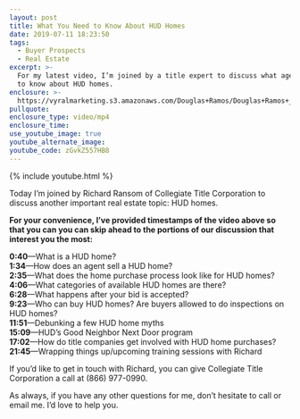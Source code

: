 ```yaml
---
layout: post
title: What You Need to Know About HUD Homes
date: 2019-07-11 18:23:50
tags:
  - Buyer Prospects
  - Real Estate
excerpt: >-
  For my latest video, I’m joined by a title expert to discuss what agents need
  to know about HUD homes.
enclosure: >-
  https://vyralmarketing.s3.amazonaws.com/Douglas+Ramos/Douglas+Ramos+_+What+You+Need+to+Know+About+HUD+Homes.mp4
pullquote:
enclosure_type: video/mp4
enclosure_time:
use_youtube_image: true
youtube_alternate_image:
youtube_code: zGvkZ557HB8
---
```


{% include youtube.html %}

Today I’m joined by Richard Ransom of Collegiate Title Corporation to discuss another important real estate topic: HUD homes.

**For your convenience, I’ve provided timestamps of the video above so that you can you can skip ahead to the portions of our discussion that interest you the most:**

**0:40**—What is a HUD home?<br>**1:34**—How does an agent sell a HUD home?<br>**2:35**—What does the home purchase process look like for HUD homes?<br>**4:06**—What categories of available HUD homes are there?<br>**6:28**—What happens after your bid is accepted?&nbsp;<br>**9:23**—Who can buy HUD homes? Are buyers allowed to do inspections on HUD homes?<br>**11:51**—Debunking a few HUD home myths<br>**15:09**—HUD’s Good Neighbor Next Door program<br>**17:02**—How do title companies get involved with HUD home purchases?<br>**21:45**—Wrapping things up/upcoming training sessions with Richard&nbsp;

If you’d like to get in touch with Richard, you can give Collegiate Title Corporation a call at (866) 977-0990.

As always, if you have any other questions for me, don’t hesitate to call or email me. I’d love to help you.&nbsp;
